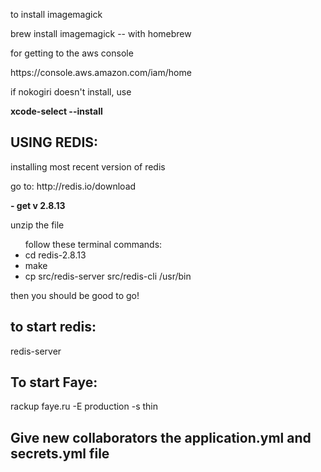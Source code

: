 <p>to install imagemagick</p>

<p>brew install imagemagick -- with homebrew</p>

<p>for getting to the aws console</p>
https://console.aws.amazon.com/iam/home

<p>if nokogiri doesn't install, use</p>
<strong>xcode-select --install</strong>

<h2>USING REDIS:</h2>
<p>installing most recent version of redis<p>

<p>go to: http://redis.io/download<p>
	<strong>- get v 2.8.13</strong>

<p>unzip the file</p>
<ul>follow these terminal commands:
<li>cd redis-2.8.13</li>
<li>make</li>
<li>cp src/redis-server src/redis-cli /usr/bin</li>
</ul>

<p>then you should be good to go!</p>

<h2>to start redis:</h2>
<p>redis-server<p>

<h2>To start Faye:</h2>
<p>rackup faye.ru -E production -s thin</p>

<h2>Give new collaborators the application.yml and secrets.yml file</h2>